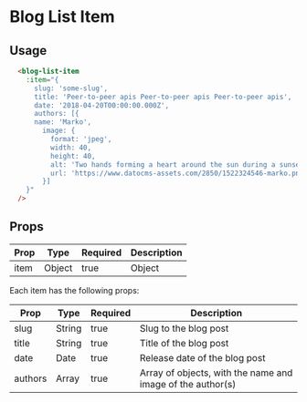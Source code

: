 # Blog List Item


## Usage

```html
  <blog-list-item
    :item="{
      slug: 'some-slug',
      title: 'Peer-to-peer apis Peer-to-peer apis Peer-to-peer apis',
      date: '2018-04-20T00:00:00.000Z',
      authors: [{
      name: 'Marko',
        image: {
          format: 'jpeg',
          width: 40,
          height: 40,
          alt: 'Two hands forming a heart around the sun during a sunset',
          url: 'https://www.datocms-assets.com/2850/1522324546-marko.png?fit=crop&h=40&w=40',
        }]
    }"
  />
```

## Props

| Prop | Type | Required | Description |
| --- | --- | --- | --- |
| item | Object | true | Object |

Each item has the following props:

| Prop | Type | Required | Description |
| --- | --- | --- | --- |
| slug | String | true | Slug to the blog post |
| title | String | true | Title of the blog post |
| date | Date | true | Release date of the blog post |
| authors | Array | true | Array of objects, with the name and image of the author(s) |
